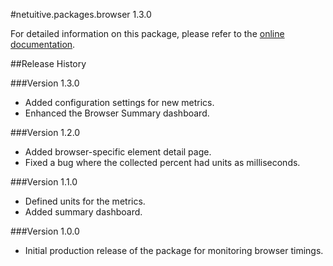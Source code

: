 #netuitive.packages.browser 1.3.0

For detailed information on this package, please refer to the [online documentation](https://help.app.netuitive.com/Content/Misc/Datasources/new_browser_datasource.htm).

##Release History

###Version 1.3.0

* Added configuration settings for new metrics.
* Enhanced the Browser Summary dashboard.

###Version 1.2.0

* Added browser-specific element detail page.
* Fixed a bug where the collected percent had units as milliseconds.

###Version 1.1.0

* Defined units for the metrics.
* Added summary dashboard.

###Version 1.0.0

* Initial production release of the package for monitoring browser timings.
